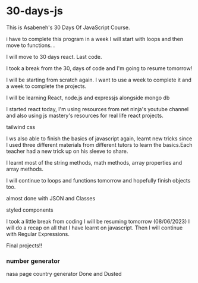 # 30-days-js

This is Asabeneh's 30 Days Of JavaScript Course.

i have to complete this program in a week
I will start with loops and then move to functions. .

I will move to 30 days react.
Last code.

I took a break from the 30, days of code and I'm going to resume tomorrow!

I will be starting from scratch again. I want to use a week to complete it and a week to complete the projects.

I will be learning React, node.js and expressjs alongside mongo db

I started react today, I'm using resources from net ninja's youtube channel and also using js mastery's resources for real life react projects.

tailwind css

I ws also able to finish the basics of javascript again, learnt new tricks since I used three different materials from different tutors to learn the basics.Each teacher had a new trick up on his sleeve to share.

I learnt most of the string methods, math methods, array properties and array methods.

I will continue to loops and functions tomorrow and hopefully finish objects too.

almost done with JSON and Classes

styled components

I took a little break from coding
I will be resuming tomorrow (08/06/2023)
I will do a recap on all that I have learnt on javascript.
Then I will continue with Regular Expressions.

Final projects!!
<h3>number generator</h3>
nasa page
country generator
Done and Dusted
